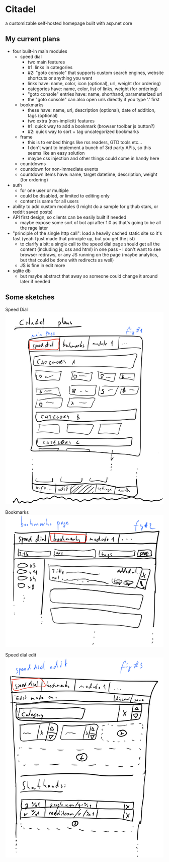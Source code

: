 # Citadel
a customizable self-hosted homepage built with asp.net core

## My current plans

* four built-in main modules
  * speed dial
    * two main features
    * #1: links in categories
    * #2: "goto console" that supports custom search engines, website shortcuts or anything you want
    * links have: name, color, icon (optional), url, weight (for ordering)
    * categories have: name, color, list of links, weight (for ordering)
    * "goto console" entries have: name, shorthand, parameterized url
    * the "goto console" can also open urls directly if you type '.' first
  * bookmarks
    * these have: name, url, description (optional), date of addition, tags (optional)
    * two extra (non-implicit) features
    * #1: quick way to add a bookmark (browser toolbar js button?)
    * #2: quick way to sort + tag uncategorized bookmarks
  * frame
    * this is to embed things like rss readers, GTD tools etc...
    * I don't want to implement a bunch of 3rd party APIs, so this seems like an easy solution
    * maybe css injection and other things could come in handy here
   * countdowns
    * countdown for non-immediate events
    * countdown items have: name, target datetime, description, weight (for ordering)
* auth
  * for one user or multiple
  * could be disabled, or limited to editing only
  * content is same for all users
* ability to add custom modules (I might do a sample for github stars, or reddit saved posts)
* API first design, so clients can be easily built if needed
  * maybe expose some sort of bot api after 1.0 as that's going to be all the rage later 
* "principle of the single http call": load a heavily cached static site so it's fast (yeah I just made that principle up, but you get the jist)
  * to clarify a bit: a single call to the speed dial page should get all the content (including js, css and html) in one pass - I don't want to see browser redraws, or any JS running on the page (maybe analytics, but that could be done with redirects as well)
  * JS is fine in edit more
* sqlite db
  * but maybe abstract that away so someone could change it around later if needed 

## Some sketches

Speed Dial
![speed dial](https://raw.githubusercontent.com/tomzorz/Citadel/master/plans/1.jpg)

Bookmarks
![bookmarks](https://raw.githubusercontent.com/tomzorz/Citadel/master/plans/2.jpg)

Speed dial edit
![speed dial edit](https://raw.githubusercontent.com/tomzorz/Citadel/master/plans/3.jpg)
